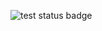 ![test status badge](https://github.com/rng-dynamics/ping-rs/actions/workflows/rust.yml/badge.svg?branch=main)

